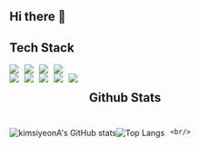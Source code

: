 ## Hi there 👋

## Tech Stack

  <div style="display: flex; flex-wrap: wrap; gap: 10px;">
    <img src="https://img.shields.io/badge/Java-007396?style=flat-square&logo=Java&logoColor=white"/>
    <img src="https://img.shields.io/badge/JavaScript-F7DF1E?style=flat-square&logo=JavaScript&logoColor=white"/>
    <img src="https://img.shields.io/badge/HTML5-E34F26?style=flat-square&logo=HTML5&logoColor=white"/>
    <img src="https://img.shields.io/badge/CSS3-1572B6?style=flat-square&logo=CSS3&logoColor=white"/>
  </div>
  <div style="display: flex; flex-wrap: wrap; gap: 10px;">
    <img src="https://img.shields.io/badge/React-61DAFB?style=flat-square&logo=React&logoColor=white"/>
    <img src="https://img.shields.io/badge/Spring-6DB33F?style=flat-square&logo=Spring&logoColor=white"/>
    <img src="https://img.shields.io/badge/Spring Boot-6DB33F?style=flat-square&logo=Spring Boot&logoColor=white"/>
  <div style="display: flex; flex-wrap: wrap; gap: 10px;">
    <img src="https://img.shields.io/badge/Amazon AWS-232F3E?style=flat-square&logo=Amazon AWS&logoColor=white"/>
    <img src="https://img.shields.io/badge/MySQL-4479A1?style=flat-square&logo=MySQL&logoColor=white"/>
  </div>
  <br/>
  <br/>
  
  ## Github Stats

![kimsiyeonA's GitHub stats](https://github-readme-stats.vercel.app/api?username=kimsiyeonA&show_icons=true&theme=radical)![Top Langs](https://github-readme-stats.vercel.app/api/top-langs/?username=kimsiyeonA&layout=compact)

    <br/>
  <br/>
  
